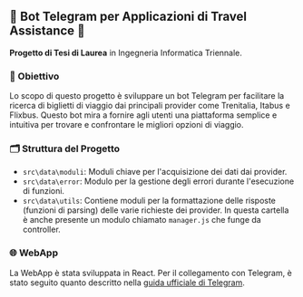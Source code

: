 ## 🚂 Bot Telegram per Applicazioni di Travel Assistance 🚌

**Progetto di Tesi di Laurea** in Ingegneria Informatica Triennale.

### 📌 Obiettivo

Lo scopo di questo progetto è sviluppare un bot Telegram per facilitare la ricerca di biglietti di viaggio dai principali provider come Trenitalia, Itabus e Flixbus. Questo bot mira a fornire agli utenti una piattaforma semplice e intuitiva per trovare e confrontare le migliori opzioni di viaggio.

### 🗂 Struttura del Progetto

- `src\data\moduli`: Moduli chiave per l'acquisizione dei dati dai provider.
- `src\data\error`: Modulo per la gestione degli errori durante l'esecuzione di funzioni.
- `src\data\utils`: Contiene moduli per la formattazione delle risposte (funzioni di parsing) delle varie richieste dei provider. In questa cartella è anche presente un modulo chiamato `manager.js` che funge da controller. 

### 🌐 WebApp

La WebApp è stata sviluppata in React. Per il collegamento con Telegram, è stato seguito quanto descritto nella [guida ufficiale di Telegram](https://core.telegram.org/bots/webapps).

